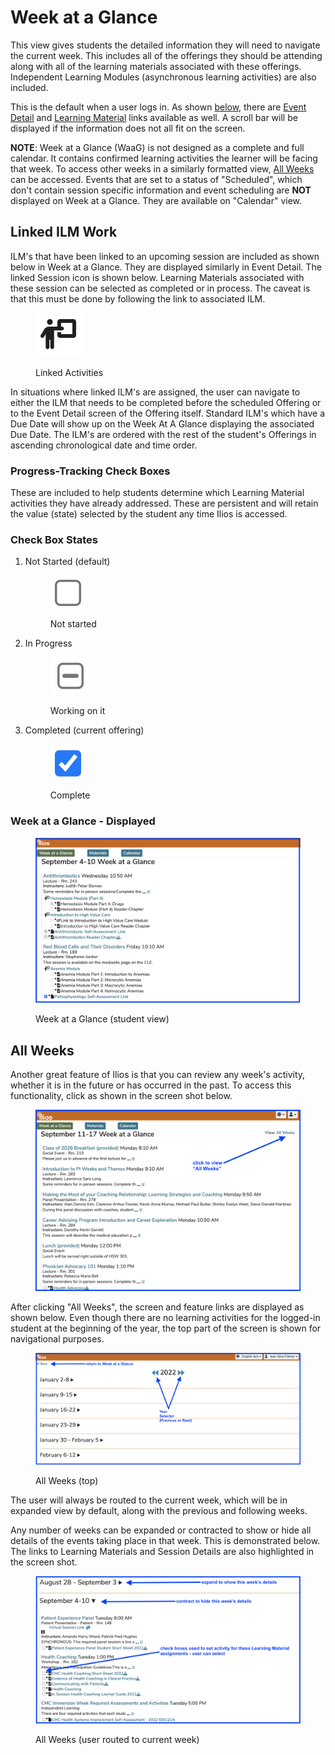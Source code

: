 # Week at a Glance

This view gives students the detailed information they will need to navigate the current week. This includes all of the offerings they should be attending along with all of the learning materials associated with these offerings. Independent Learning Modules (asynchronous learning activities) are also included.

This is the default when a user logs in. As shown [below](https://iliosproject.gitbook.io/ilios-user-guide/dashboard/week-at-a-glance#week-at-a-glance-displayed), there are [Event Detail](https://iliosproject.gitbook.io/ilios-user-guide/dashboard/event-detail-view) and [Learning Material](https://iliosproject.gitbook.io/ilios-user-guide/dashboard/materials-view) links available as well. A scroll bar will be displayed if the information does not all fit on the screen.

**NOTE**: Week at a Glance (WaaG) is not designed as a complete and full calendar. It contains confirmed learning activities the learner will be facing that week. To access other weeks in a similarly formatted view, [All Weeks](https://iliosproject.gitbook.io/ilios-user-guide/dashboard/week-at-a-glance#all-weeks) can be accessed. Events that are set to a status of "Scheduled", which don't contain session specific information and event scheduling are **NOT** displayed on Week at a Glance. They are available on "Calendar" view.&#x20;

## Linked ILM Work

ILM's that have been linked to an upcoming session are included as shown below in Week at a Glance. They are displayed similarly in Event Detail. The linked Session icon is shown below. Learning Materials associated with these session can be selected as completed or in process. The caveat is that this must be done by following the link to associated ILM.

<figure><img src="../.gitbook/assets/Screen Shot 2022-09-09 at 3.33.07 PM.png" alt=""><figcaption><p>Linked Activities</p></figcaption></figure>

In situations where linked ILM's are assigned, the user can navigate to either the ILM that needs to be completed before the scheduled Offering or to the Event Detail screen of the Offering itself. Standard ILM's which have a Due Date will show up on the Week At A Glance displaying the associated Due Date. The ILM's are ordered with the rest of the student's Offerings in ascending chronological date and time order.

### **Progress-Tracking Check Boxes**&#x20;

These are included to help students determine which Learning Material activities they have already addressed. These are persistent and will retain the value (state) selected by the student any time Ilios is accessed.&#x20;

### **Check Box States**

1.  Not Started (default)&#x20;

    <figure><img src="../.gitbook/assets/Screen Shot 2022-09-09 at 3.11.28 PM.png" alt=""><figcaption><p>Not started </p></figcaption></figure>
2.  &#x20;In Progress&#x20;

    <figure><img src="../.gitbook/assets/Screen Shot 2022-09-09 at 3.12.57 PM.png" alt=""><figcaption><p>Working on it </p></figcaption></figure>
3.  Completed (current offering)

    <figure><img src="../.gitbook/assets/Screen Shot 2022-09-09 at 3.14.02 PM.png" alt=""><figcaption><p>Complete</p></figcaption></figure>

### Week at a Glance - Displayed

<figure><img src="../.gitbook/assets/Updated WaaG Student View.png" alt=""><figcaption><p>Week at a Glance (student view)</p></figcaption></figure>

## All Weeks

Another great feature of Ilios is that you can review any week's activity, whether it is in the future or has occurred in the past. To access this functionality, click as shown in the screen shot below.&#x20;

<figure><img src="../.gitbook/assets/all_weeks_starting_pt.png" alt=""><figcaption></figcaption></figure>

After clicking "All Weeks", the screen and feature links are displayed as shown below. Even though there are no learning activities for the logged-in student at the beginning of the year, the top part of the screen is shown for navigational purposes.

<figure><img src="../.gitbook/assets/all_weeks_top.png" alt=""><figcaption><p>All Weeks (top)</p></figcaption></figure>

The user will always be routed to the current week, which will be in expanded view by default, along with the previous and following weeks.

Any number of weeks can be expanded or contracted to show or hide all details of the events taking place in that week. This is demonstrated below. The links to Learning Materials and Session Details are also highlighted in the screen shot.

<figure><img src="../.gitbook/assets/all_weeks_2.png" alt=""><figcaption><p>All Weeks (user routed to current week)</p></figcaption></figure>
